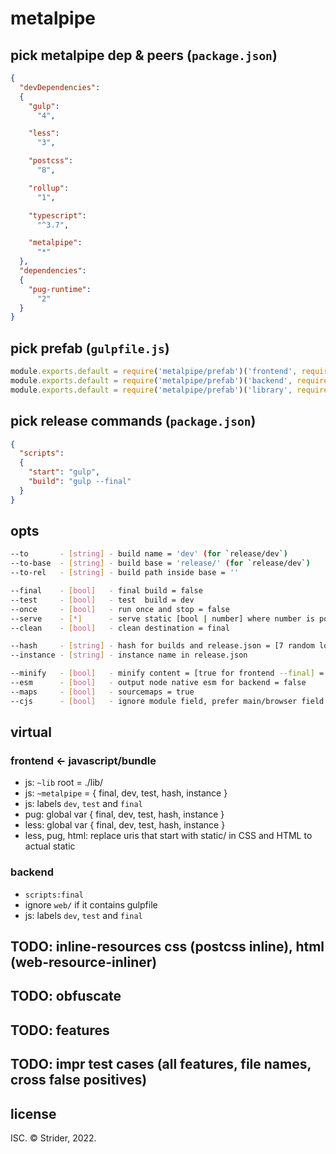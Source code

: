 # metalpipe

## pick metalpipe dep & peers (`package.json`)
```json
{
  "devDependencies":
  {
    "gulp":
      "4",

    "less":
      "3",

    "postcss":
      "8",

    "rollup":
      "1",

    "typescript":
      "^3.7",

    "metalpipe":
      "*"
  },
  "dependencies":
  {
    "pug-runtime":
      "2"
  }
}
```

## pick prefab (`gulpfile.js`)
```js
module.exports.default = require('metalpipe/prefab')('frontend', require('gulp'), {})
module.exports.default = require('metalpipe/prefab')('backend', require('gulp'), {})
module.exports.default = require('metalpipe/prefab')('library', require('gulp'), {})
```

## pick release commands (`package.json`)
```json
{
  "scripts":
  {
    "start": "gulp",
    "build": "gulp --final"
  }
}
```

## opts
```sh
--to       - [string] - build name = 'dev' (for `release/dev`)
--to-base  - [string] - build base = 'release/' (for `release/dev`)
--to-rel   - [string] - build path inside base = ''

--final    - [bool]   - final build = false
--test     - [bool]   - test  build = dev
--once     - [bool]   - run once and stop = false
--serve    - [*]      - serve static [bool | number] where number is port = 8080
--clean    - [bool]   - clean destination = final

--hash     - [string] - hash for builds and release.json = [7 random lowercase letters for frontend --final] = null
--instance - [string] - instance name in release.json

--minify   - [bool]   - minify content = [true for frontend --final] = false
--esm      - [bool]   - output node native esm for backend = false
--maps     - [bool]   - sourcemaps = true
--cjs      - [bool]   - ignore module field, prefer main/browser field for frontend, compatibility with synthetic imports (mostly for React plugins to work) = false
```

## virtual
### frontend ← javascript/bundle
* js: `~lib` root = ./lib/
* js: `~metalpipe` = { final, dev, test, hash, instance }
* js: labels `dev`, `test` and `final`
* pug: global var { final, dev, test, hash, instance }
* less: global var { final, dev, test, hash, instance }
* less, pug, html: replace uris that start with static/ in CSS and HTML to actual static

### backend
* `scripts:final`
* ignore `web/` if it contains gulpfile
* js: labels `dev`, `test` and `final`

## TODO: inline-resources css (postcss inline), html (web-resource-inliner)
## TODO: obfuscate
## TODO: features
## TODO: impr test cases (all features, file names, cross false positives)

## license
ISC. © Strider, 2022.
